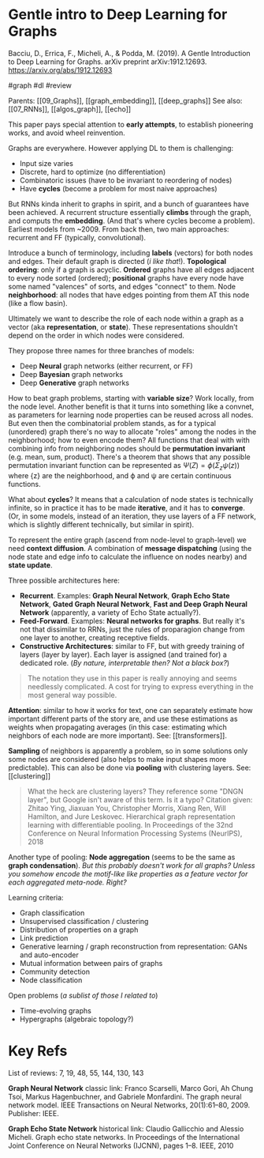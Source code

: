 # Gentle intro to Deep Learning for Graphs

Bacciu, D., Errica, F., Micheli, A., & Podda, M. (2019). A Gentle Introduction to Deep Learning for Graphs. arXiv preprint arXiv:1912.12693.
https://arxiv.org/abs/1912.12693

#graph #dl #review


Parents: [[09_Graphs]], [[graph_embedding]], [[deep_graphs]]
See also: [[07_RNNs]], [[algos_graph]], [[echo]]

This paper pays special attention to **early attempts**, to establish pioneering works, and avoid wheel reinvention.

Graphs are everywhere. However applying DL to them is challenging:
* Input size varies
* Discrete, hard to optimize (no differentiation)
* Combinatoric issues (have to be invariant to reordering of nodes)
* Have **cycles** (become a problem for most naive approaches)

But RNNs kinda inherit to graphs in spirit, and a bunch of guarantees have been achieved. A recurrent structure essentially **climbs** through the graph, and computs the **embedding**. (And that's where cycles become a problem). Earliest models from ~2009. From back then, two main approaches: recurrent and FF (typically, convolutional).

Introduce a bunch of terminology, including **labels** (vectors) for both nodes and edges. Their default graph is directed (_i like that_!). **Topological ordering**: only if a graph is acyclic. **Ordered** graphs have all edges adjacent to every node sorted (ordered); **positional** graphs have every node have some named "valences" of sorts, and edges "connect" to them. Node **neighborhood**: all nodes that have edges pointing from them AT this node (like a flow basin).

Ultimately we want to describe the role of each node within a graph as a vector (aka **representation**, or **state**). These representations shouldn't depend on the order in which nodes were considered.

They propose three names for three branches of models:
* Deep **Neural** graph networks (either recurrent, or FF)
* Deep **Bayesian** graph networks
* Deep **Generative** graph networks

How to beat graph problems, starting with **variable size**? Work locally, from the node level. Another benefit is that it turns into something like a convnet, as parameters for learning node properties can be reused across all nodes. But even then the combinatorial problem stands, as for a typical (unordered) graph there's no way to allocate "roles" among the nodes in the neighborhood; how to even encode them? All functions that deal with with combining info from neighboring nodes should be **permutation invariant** (e.g. mean, sum, product). There's a theorem that shows that any possible permutation invariant function can be represented as $Ψ(Z) = ϕ(Σ_z ψ(z))$ where {z} are the neighborhood, and ϕ and ψ are certain continuous functions.

What about **cycles**? It means that a calculation of node states is technically infinite, so in practice it has to be made **iterative**, and it has to **converge**. (Or, in some models, instead of an iteration, they use layers of a FF network, which is slightly different technically, but similar in spirit).

To represent the entire graph (ascend from node-level to graph-level) we need **context diffusion**. A combination of **message dispatching** (using the node state and edge info to calculate the influence on nodes nearby) and **state update**.

Three possible architectures here:
* **Recurrent**. Examples: **Graph Neural Network**, **Graph Echo State Network**, **Gated Graph Neural Network**, **Fast and Deep Graph Neural Network** (apparently, a variety of Echo State actually?).
* **Feed-Forward**. Examples: **Neural networks for graphs**. But really it's not that dissimilar to RRNs, just the rules of proparagion change from one layer to another, creating receptive fields.
* **Constructive Architectures**: similar to FF, but with greedy training of layers (layer by layer). Each layer is assigned (and trained for) a dedicated role. (_By nature, interpretable then? Not a black box?_)

> The notation they use in this paper is really annoying and seems needlessly complicated. A cost for trying to express everything in the most general way possible.

**Attention**: similar to how it works for text, one can separately estimate how important different parts of the story are, and use these estimations as weights when propagating averages (in this case: estimating which neighbors of each node are more  important). See: [[transformers]].

**Sampling** of neighbors is apparently a problem, so in some solutions only some nodes are considered (also helps to make input shapes more predictable). This can also be done via **pooling** with clustering layers. See: [[clustering]]

> What the heck are clustering layers? They reference some "DNGN layer", but Google isn't aware of this term. Is it a typo? Citation given: Zhitao Ying, Jiaxuan You, Christopher Morris, Xiang Ren, Will Hamilton, and Jure Leskovec. Hierarchical graph representation learning with differentiable pooling. In Proceedings of the 32nd Conference on Neural Information Processing Systems (NeurIPS), 2018

Another type of pooling: **Node aggregation** (seems to be the same as **graph condensation**). _But this probably doesn't work for all graphs? Unless you somehow encode the motif-like like properties as a feature vector for each aggregated meta-node. Right?_

Learning criteria:
* Graph classification
* Unsupervised classification / clustering
* Distribution of properties on a graph
* Link prediction
* Generative learning / graph reconstruction from representation: GANs and auto-encoder
* Mutual information between pairs of graphs
* Community detection
* Node classification

Open problems (_a sublist of those  I related to_)
* Time-evolving graphs
* Hypergraphs (algebraic topology?)

# Key Refs

List of reviews: 7, 19, 48, 55, 144, 130, 143

**Graph Neural Network** classic link:
Franco Scarselli, Marco Gori, Ah Chung Tsoi, Markus Hagenbuchner, and
Gabriele Monfardini. The graph neural network model. IEEE Transactions on Neural Networks, 20(1):61–80, 2009. Publisher: IEEE.

**Graph Echo State Network** historical link:
Claudio Gallicchio and Alessio Micheli. Graph echo state networks. In
Proceedings of the International Joint Conference on Neural Networks
(IJCNN), pages 1–8. IEEE, 2010